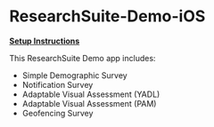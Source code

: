 # ResearchSuite-Demo-iOS

**[Setup Instructions](https://github.com/ResearchSuite/Docs/blob/master/Info%205555%20ResearchSuite%20Demo%20iOS%20Setup.pdf)**

This ResearchSuite Demo app includes:
* Simple Demographic Survey
* Notification Survey
* Adaptable Visual Assessment (YADL)
* Adaptable Visual Assessment (PAM)
* Geofencing Survey



